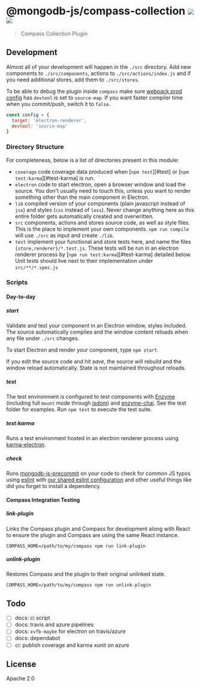 # @mongodb-js/compass-collection [![][travis_img]][travis_url] [![][azure_img]][azure_url]

> Compass Collection Plugin

## Development

Almost all of your development will happen in the `./src` directory. Add new components
to `./src/components`, actions to `./src/actions/index.js` and if you need additional
stores, add them to `./src/stores`.

To be able to debug the plugin inside `compass` make sure [webpack prod config](./config/webpack.prod.config.js) has `devtool` is set to `source-map`.
If you want faster compiler time when you commit/push, switch it to `false.`

```js
const config = {
  target: 'electron-renderer',
  devtool: 'source-map'
}
```

### Directory Structure

For completeness, below is a list of directories present in this module:

- `coverage` code coverage data produced when [`npm test`][#test] or [`npm test:karma`][#test-karma] is run.
- `electron` code to start electron, open a browser window and load the source.
  You don't usually need to touch this, unless you want to render something other
  than the main component in Electron.
- `lib` compiled version of your components (plain javascript instead of `jsx`) and
  styles (`css` instead of `less`). Never change anything here as this entire folder
  gets automatically created and overwritten.
- `src` components, actions and stores source code, as well as style files. This is the
  place to implement your own components. `npm run compile` will use `./src` as input
  and create `./lib`.
- `test` implement your functional and store tests here, and name the files `{store,renderer}/*.test.js`. 
  These tests will be run in an electron renderer process by [`npm run test:karma`][#test-karma] detailed below. 
  Unit tests should live next to their implementation under `src/**/*.spec.js`

### Scripts

#### Day-to-day

##### start

Validate and test your component in an Electron window, styles included. The source automatically
compiles and the window content reloads when any file under `./src` changes.

To start Electron and render your component, type `npm start`.

If you edit the source code and hit _save_, the source will rebuild and the window reload
automatically. State is not maintained throughout reloads.

##### test

The test environment is configured to test components with [Enzyme][enzyme]
(including full `mount` mode through [jsdom][jsdom]) and [enzyme-chai][enzyme-chai].
See the test folder for examples. Run `npm test` to execute the test suite.

##### test:karma

Runs a test environment hosted in an electron renderer process using [karma-electron][karma-electron].

##### check

Runs [mongodb-js-precommit][mongodb-js-precommit] on your code to check for common JS typos using
[eslint][eslint] with [our shared eslint configuration][eslint-config-mongodb-js] and other useful 
things like did you forget to install a dependency.

#### Compass Integration Testing

##### link-plugin 

Links the Compass plugin and Compass for development along with React to ensure the plugin and Compass are using the same React instance.

```shell
COMPASS_HOME=/path/to/my/compass npm run link-plugin
```

##### unlink-plugin

Restores Compass and the plugin to their original unlinked state. 

```shell
COMPASS_HOME=/path/to/my/compass npm run unlink-plugin
```

## Todo

- [ ] docs: ci script
- [ ] docs: travis and azure pipelines
- [ ] docs: `xvfb-maybe` for electron on travis/azure
- [ ] docs: dependabot
- [ ] ci: publish coverage and karma xunit on azure

## License

Apache 2.0

[travis_img]: https://travis-ci.org/mongodb-js/compass-collection.svg?branch=master
[travis_url]: https://travis-ci.org/mongodb-js/compass-collection
[azure_img]: https://dev.azure.com/team-compass/team-compass/_apis/build/status/mongodb-js.compass-collection?branchName=master
[azure_url]: https://dev.azure.com/team-compass/team-compass/_build/latest?definitionId=1&branchName=master
[react-storybook]: https://github.com/kadirahq/react-storybook
[enzyme]: http://airbnb.io/enzyme/
[enzyme-chai]: https://github.com/producthunt/chai-enzyme
[eslint]:https://eslint.org/
[eslint-config-mongodb-js]: https://github.com/mongodb-js/eslint-config
[jsdom]: https://github.com/tmpvar/jsdom
[karma]: https://karma-runner.github.io/latest/index.html
[karma-electron]: https://github.com/twolfson/karma-electron
[mongodb-js-precommit]: https://github.com/mongodb-js/precommit
